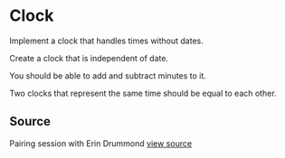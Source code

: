 # Clock

Implement a clock that handles times without dates.

Create a clock that is independent of date.

You should be able to add and subtract minutes to it.

Two clocks that represent the same time should be equal to each other.


## Source

Pairing session with Erin Drummond [view source](https://twitter.com/ebdrummond)
